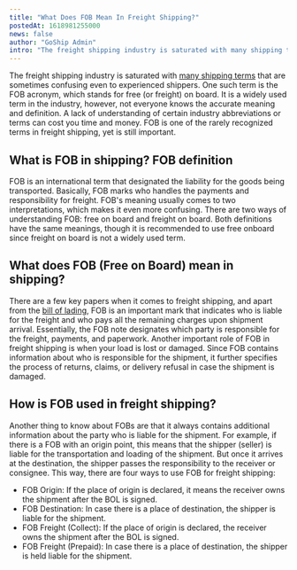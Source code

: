 ```yaml
---
title: "What Does FOB Mean In Freight Shipping?"
postedAt: 1618981255000
news: false
author: "GoShip Admin"
intro: "The freight shipping industry is saturated with many shipping terms that are sometimes confusing even to experienced shippers. One such term is the FOB acronym, which stands for free (or freight) on board. It is a widely used term in the industry, however, not everyone knows the accurate meaning and definition. A lack of understanding of certain industry abbreviations or terms can cost you time and money. FOB is one of the rarely recognized terms in freight shipping, yet is still important. \n\nWhat is FOB in"
---
```

The freight shipping industry is saturated with [many shipping terms](https://www.goship.com/blog/5-key-freight-shipping-terms-you-should-know/) that are sometimes confusing even to experienced shippers. One such term is the FOB acronym, which stands for free (or freight) on board. It is a widely used term in the industry, however, not everyone knows the accurate meaning and definition. A lack of understanding of certain industry abbreviations or terms can cost you time and money. FOB is one of the rarely recognized terms in freight shipping, yet is still important.

What is FOB in shipping? FOB definition
---------------------------------------

FOB is an international term that designated the liability for the goods being transported. Basically, FOB marks who handles the payments and responsibility for freight. FOB's meaning usually comes to two interpretations, which makes it even more confusing. There are two ways of understanding FOB: free on board and freight on board. Both definitions have the same meanings, though it is recommended to use free onboard since freight on board is not a widely used term.

What does FOB (Free on Board) mean in shipping?
-----------------------------------------------

There are a few key papers when it comes to freight shipping, and apart from the [bill of lading](https://www.goship.com/blog/what-is-the-bill-of-lading-bol/), FOB is an important mark that indicates who is liable for the freight and who pays all the remaining charges upon shipment arrival. Essentially, the FOB note designates which party is responsible for the freight, payments, and paperwork. Another important role of FOB in freight shipping is when your load is lost or damaged. Since FOB contains information about who is responsible for the shipment, it further specifies the process of returns, claims, or delivery refusal in case the shipment is damaged.

How is FOB used in freight shipping?
------------------------------------

Another thing to know about FOBs are that it always contains additional information about the party who is liable for the shipment. For example, if there is a FOB with an origin point, this means that the shipper (seller) is liable for the transportation and loading of the shipment. But once it arrives at the destination, the shipper passes the responsibility to the receiver or consignee. This way, there are four ways to use FOB for freight shipping:

*   FOB Origin: If the place of origin is declared, it means the receiver owns the shipment after the BOL is signed.
*   FOB Destination: In case there is a place of destination, the shipper is liable for the shipment.
*   FOB Freight (Collect): If the place of origin is declared, the receiver owns the shipment after the BOL is signed.
*   FOB Freight (Prepaid): In case there is a place of destination, the shipper is held liable for the shipment.

